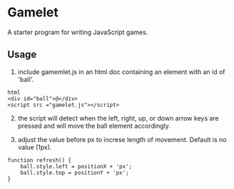 # Gamelet

A starter program for writing JavaScript games.


## Usage

1. include gamemlet.js in an html doc containing an element with an id of 'ball'.

```
html
<div id="ball">@</div>
<script src ="gamelet.js"></script>
```

2. the script will detect when the left, right, up, or down arrow keys are pressed and will move the ball element accordingly.


3. adjust the value before px to increse length of movement. Default is no value (1px).


```
function refresh() {
    ball.style.left = positionX + 'px';
    ball.style.top = positionY + 'px';
}
```




 